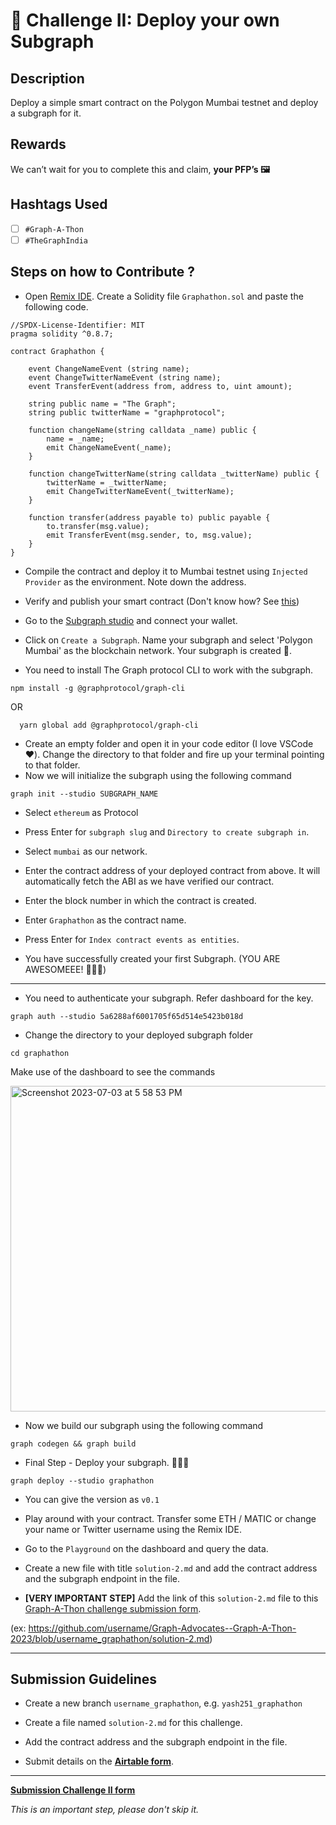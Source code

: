 
# 🌱 Challenge II: Deploy your own Subgraph

## Description

Deploy a simple smart contract on the Polygon Mumbai testnet and deploy a subgraph for it.

## Rewards

We can’t wait for you to complete this and claim, **your PFP’s 🖼️**

## Hashtags Used

- [ ] `#Graph-A-Thon`
- [ ] `#TheGraphIndia`

## Steps on how to Contribute ?

 - Open [Remix IDE](https://remix.ethereum.org/). Create a Solidity file `Graphathon.sol` and paste the following code.

```solidity
//SPDX-License-Identifier: MIT
pragma solidity ^0.8.7;

contract Graphathon {

    event ChangeNameEvent (string name);
    event ChangeTwitterNameEvent (string name);
    event TransferEvent(address from, address to, uint amount);

    string public name = "The Graph";
    string public twitterName = "graphprotocol";

    function changeName(string calldata _name) public {
        name = _name;
        emit ChangeNameEvent(_name);
    }

    function changeTwitterName(string calldata _twitterName) public {
        twitterName = _twitterName;
        emit ChangeTwitterNameEvent(_twitterName);
    }

    function transfer(address payable to) public payable {
        to.transfer(msg.value);
        emit TransferEvent(msg.sender, to, msg.value);
    }
}
```
 - Compile the contract and deploy it to Mumbai testnet using `Injected Provider` as the environment. Note down the address.
 - Verify and publish your smart contract (Don't know how? See [this](https://medium.com/etherscan-blog/verifying-contracts-on-etherscan-f995ab772327))

 - Go to the [Subgraph studio](https://thegraph.com/studio/) and connect your wallet.

 - Click on `Create a Subgraph`. Name your subgraph and select 'Polygon Mumbai' as the blockchain network. Your subgraph is created 🤩.

 - You need to install The Graph protocol CLI to work with the subgraph.
  ```
  npm install -g @graphprotocol/graph-cli
```
OR
```
  yarn global add @graphprotocol/graph-cli
  ```
 - Create an empty folder and open it in your code editor (I love VSCode ❤️). Change the directory to that folder and fire up your terminal pointing to that folder.
 - Now we will initialize the subgraph using the following command
```
graph init --studio SUBGRAPH_NAME
```
 - Select `ethereum` as Protocol
 - Press Enter for `subgraph slug` and `Directory to create subgraph in`.
 - Select `mumbai` as our network.
 - Enter the contract address of your deployed contract from above. It will automatically fetch the ABI as we have verified our contract.
 - Enter the block number in which the contract is created.
 - Enter `Graphathon` as the contract name.
 - Press Enter for `Index contract events as entities`.

 - You have successfully created your first Subgraph. (YOU ARE AWESOMEEE! 🙇🏻‍♂️)
-------

 - You need to authenticate your subgraph. Refer dashboard for the key.
  ```
  graph auth --studio 5a6288af6001705f65d514e5423b018d
  ```
 - Change the directory to your deployed subgraph folder
  ```
  cd graphathon
  ```

Make use of the dashboard to see the commands

<img width="521" alt="Screenshot 2023-07-03 at 5 58 53 PM" src="https://github.com/TheGraphIndia/Graph-A-Thon/assets/47234407/cbf55a0d-409d-4212-be34-f529f655832f">

 - Now we build our subgraph using the following command
  ```
  graph codegen && graph build
  ```
 - Final Step - Deploy your subgraph. 🥳🥳🥳
  ```
  graph deploy --studio graphathon
  ```
 - You can give the version as `v0.1`

 - Play around with your contract. Transfer some ETH / MATIC or change your name or Twitter username using the Remix IDE.

 - Go to the `Playground` on the dashboard and query the data.

 - Create a new file with title `solution-2.md` and add the contract address and the subgraph endpoint in the file.

 - **[VERY IMPORTANT STEP]**  Add the link of this `solution-2.md` file to this [Graph-A-Thon challenge submission form](https://airtable.com/).
 
 
 (ex: https://github.com/username/Graph-Advocates--Graph-A-Thon-2023/blob/username_graphathon/solution-2.md)

-------
 
## Submission Guidelines

- Create a new branch `username_graphathon`, e.g. `yash251_graphathon`

- Create a file named `solution-2.md` for this challenge. 

- Add the contract address and the subgraph endpoint in the file.

- Submit details on the [**Airtable form**](https://airtable.com/).

-------

[**Submission Challenge II form**](https://airtable.com/)

*This is an important step, please don't skip it.*
